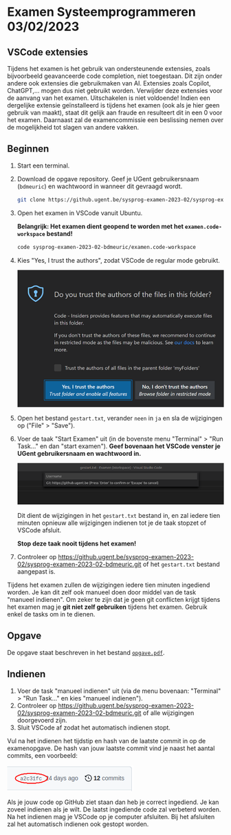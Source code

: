 # Examen Systeemprogrammeren 03/02/2023

## VSCode extensies

Tijdens het examen is het gebruik van ondersteunende extensies, zoals bijvoorbeeld geavanceerde code completion, niet toegestaan. Dit zijn onder andere ook extensies die gebruikmaken van AI. Extensies zoals Copilot, ChatGPT,... mogen dus niet gebruikt worden. Verwijder deze extensies voor de aanvang van het examen. Uitschakelen is niet voldoende! Indien een dergelijke extensie geïnstalleerd is tijdens het examen (ook als je hier geen gebruik van maakt), staat dit gelijk aan fraude en resulteert dit in een 0 voor het examen. Daarnaast zal de examencommissie een beslissing nemen over de mogelijkheid tot slagen van andere vakken.

## Beginnen

1. Start een terminal.
1. Download de opgave repository. Geef je UGent gebruikersnaam (`bdmeuric`) en wachtwoord in wanneer dit gevraagd wordt.

   ```bash
   git clone https://github.ugent.be/sysprog-examen-2023-02/sysprog-examen-2023-02-bdmeuric.git
   ```

1. Open het examen in VSCode vanuit Ubuntu.

   **Belangrijk: Het examen dient geopend te worden met het `examen.code-workspace` bestand!**

   ```bash
   code sysprog-examen-2023-02-bdmeuric/examen.code-workspace
   ```

1. Kies "Yes, I trust the authors", zodat VSCode de regular mode gebruikt.

   ![workspace-trust-dialog](.examen-tools/workspace-trust-dialog.png)

1. Open het bestand `gestart.txt`, verander `neen` in `ja` en sla de wijzigingen op ("File" > "Save").
1. Voer de taak "Start Examen" uit (in de bovenste menu "Terminal" > "Run Task..." en dan "start examen"). **Geef bovenaan het VSCode venster je UGent gebruikersnaam en wachtwoord in.**

   ![Gebruikersnaam en wachtwoord](.examen-tools/username.png)

   Dit dient de wijzigingen in het `gestart.txt` bestand in, en zal iedere tien minuten opnieuw alle wijzigingen indienen tot je de taak stopzet of VSCode afsluit.

   **Stop deze taak nooit tijdens het examen!**

1. Controleer op <https://github.ugent.be/sysprog-examen-2023-02/sysprog-examen-2023-02-bdmeuric.git> of het `gestart.txt` bestand aangepast is.

Tijdens het examen zullen de wijzigingen iedere tien minuten ingediend worden. Je kan dit zelf ook manueel doen door middel van de task "manueel indienen". Om zeker te zijn dat je geen git conflicten krijgt tijdens het examen mag je **git niet zelf gebruiken** tijdens het examen. Gebruik enkel de tasks om in te dienen.

## Opgave

De opgave staat beschreven in het bestand [`opgave.pdf`](./opgave.pdf).

## Indienen

1. Voer de task "manueel indienen" uit (via de menu bovenaan: "Terminal" > "Run Task..." en kies "manueel indienen").
1. Controleer op <https://github.ugent.be/sysprog-examen-2023-02/sysprog-examen-2023-02-bdmeuric.git> of alle wijzigingen doorgevoerd zijn.
1. Sluit VSCode af zodat het automatisch indienen stopt.

Vul na het indienen het tijdstip en hash van de laatste commit in op de examenopgave. De hash van jouw laatste commit vind je naast het aantal commits, een voorbeeld:

   ![commit-hash](.examen-tools/commit-hash.png)


Als je jouw code op GitHub ziet staan dan heb je correct ingediend. Je kan zoveel indienen als je wilt. De laatst ingediende code zal verbeterd worden. Na het indienen mag je VSCode op je computer afsluiten. Bij het afsluiten zal het automatisch indienen ook gestopt worden.
